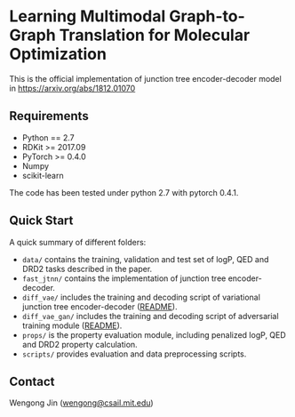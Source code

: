 # Learning Multimodal Graph-to-Graph Translation for Molecular Optimization

This is the official implementation of junction tree encoder-decoder model in https://arxiv.org/abs/1812.01070

## Requirements
* Python == 2.7
* RDKit >= 2017.09
* PyTorch >= 0.4.0
* Numpy
* scikit-learn

The code has been tested under python 2.7 with pytorch 0.4.1. 

## Quick Start
A quick summary of different folders:
* `data/` contains the training, validation and test set of logP, QED and DRD2 tasks described in the paper.
* `fast_jtnn/` contains the implementation of junction tree encoder-decoder.
* `diff_vae/` includes the training and decoding script of variational junction tree encoder-decoder ([README](./diff_vae)).
* `diff_vae_gan/` includes the training and decoding script of adversarial training module ([README](./diff_vae_gan)).
* `props/` is the property evaluation module, including penalized logP, QED and DRD2 property calculation.
* `scripts/` provides evaluation and data preprocessing scripts.

## Contact
Wengong Jin (wengong@csail.mit.edu)
